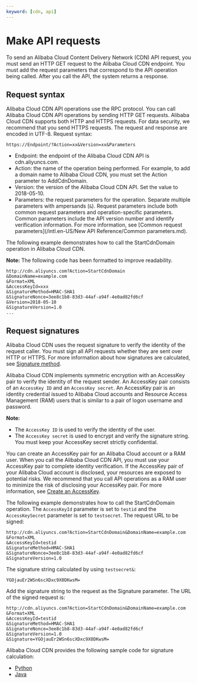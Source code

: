 ```yaml
---
keyword: [cdn, api]
---
```


# Make API requests

To send an Alibaba Cloud Content Delivery Network \(CDN\) API request, you must send an HTTP GET request to the Alibaba Cloud CDN endpoint. You must add the request parameters that correspond to the API operation being called. After you call the API, the system returns a response.

## Request syntax

Alibaba Cloud CDN API operations use the RPC protocol. You can call Alibaba Cloud CDN API operations by sending HTTP GET requests. Alibaba Cloud CDN supports both HTTP and HTTPS requests. For data security, we recommend that you send HTTPS requests. The request and response are encoded in UTF-8. Request syntax:

```
https://Endpoint/?Action=xx&Version=xx&Parameters
```

-   Endpoint: the endpoint of the Alibaba Cloud CDN API is cdn.aliyuncs.com.
-   Action: the name of the operation being performed. For example, to add a domain name to Alibaba Cloud CDN, you must set the Action parameter to AddCdnDomain.
-   Version: the version of the Alibaba Cloud CDN API. Set the value to 2018-05-10.
-   Parameters: the request parameters for the operation. Separate multiple parameters with ampersands \(`&`\). Request parameters include both common request parameters and operation-specific parameters. Common parameters include the API version number and identify verification information. For more information, see [Common request parameters](/intl.en-US/New API Reference/Common parameters.md).

The following example demonstrates how to call the StartCdnDomain operation in Alibaba Cloud CDN.

**Note:** The following code has been formatted to improve readability.

```
http://cdn.aliyuncs.com?Action=StartCdnDomain
&DomainName=example.com
&Format=XML
&AccessKeyId=xxx
&SignatureMethod=HMAC-SHA1
&SignatureNonce=3ee8c1b8-83d3-44af-a94f-4e0ad82fd6cf
&Version=2018-05-10
&SignatureVersion=1.0
...
```

## Request signatures

Alibaba Cloud CDN uses the request signature to verify the identity of the request caller. You must sign all API requests whether they are sent over HTTP or HTTPS. For more information about how signatures are calculated, see [Signature method]().

Alibaba Cloud CDN implements symmetric encryption with an AccessKey pair to verify the identity of the request sender. An AccessKey pair consists of an `AccessKey ID` and an `AccessKey secret`. An AccessKey pair is an identity credential issued to Alibaba Cloud accounts and Resource Access Management \(RAM\) users that is similar to a pair of logon username and password.

**Note:**

-   The `AccessKey ID` is used to verify the identity of the user.
-   The `AccessKey secret` is used to encrypt and verify the signature string. You must keep your AccessKey secret strictly confidential.

You can create an AccessKey pair for an Alibaba Cloud account or a RAM user. When you call the Alibaba Cloud CDN API, you must use your AccessKey pair to complete identity verification. If the AccessKey pair of your Alibaba Cloud account is disclosed, your resources are exposed to potential risks. We recommend that you call API operations as a RAM user to minimize the risk of disclosing your AccessKey pair. For more information, see [Create an AccessKey]().

The following example demonstrates how to call the StartCdnDomain operation. The `AccessKeyId` parameter is set to `testid` and the `AccessKeySecret` parameter is set to `testsecret`. The request URL to be signed:

```
http://cdn.aliyuncs.com?Action=StartCdnDomain&DomainName=example.com
&Format=XML
&AccessKeyId=testid
&SignatureMethod=HMAC-SHA1
&SignatureNonce=3ee8c1b8-83d3-44af-a94f-4e0ad82fd6cf
&SignatureVersion=1.0
```

The signature string calculated by using `testsecret&`:

```
YGOjauEr2WSn6scXDxc9X0DKwsM=
```

Add the signature string to the request as the Signature parameter. The URL of the signed request is:

```
http://cdn.aliyuncs.com?Action=StartCdnDomain&DomainName=example.com
&Format=XML
&AccessKeyId=testid
&SignatureMethod=HMAC-SHA1
&SignatureNonce=3ee8c1b8-83d3-44af-a94f-4e0ad82fd6cf
&SignatureVersion=1.0
&Signature=YGOjauEr2WSn6scXDxc9X0DKwsM=
```

Alibaba Cloud CDN provides the following sample code for signature calculation:

-   [Python](http://docs-aliyun.cn-hangzhou.oss.aliyun-inc.com/assets/attach/109895/cn_zh/1561514315115/cdn-api.zip)
-   [Java](http://docs-aliyun.cn-hangzhou.oss.aliyun-inc.com/assets/attach/109895/cn_zh/1561514338764/SignatureUtils.java)

